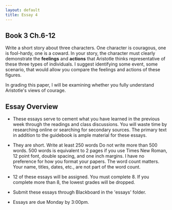 ```yaml
---
layout: default
title: Essay 4
---
```


## Book 3 Ch.6-12

Write a short story about three characters. One character is couragous, one is fool-hardy, one is a coward. In your story, the character must clearly demonstrate the **feelings** and **actions** that Aristotle thinks representative of these three types of individuals. I suggest identifying some event, some scenario, that would allow you compare the feelings and actions of these figures. 

In grading this paper, I will be examining whether you fully understand Aristotle's views of courage. 

## Essay Overview

+ These essays serve to cement what you have learned in the previous week through the readings and class discussions. You will waste time by researching online or searching for secondary sources. The primary text in addition to the guidebook is ample material for these essays.

+ They are short. Write at least 250 words Do not write more than 500 words. 500 words is equivalent to 2 pages if you use Times New Roman, 12 point font, double spacing, and one inch margins. I have no preference for how you format your papers. The word count matters. Your name, titles, dates, etc., are not part of the word count. 

+ 12 of these essays will be assigned. You must complete 8. If you complete more than 8, the lowest grades will be dropped.

+ Submit these essays through Blackboard in the 'essays' folder. 

+ Essays are due Monday by 3:00pm. 





 